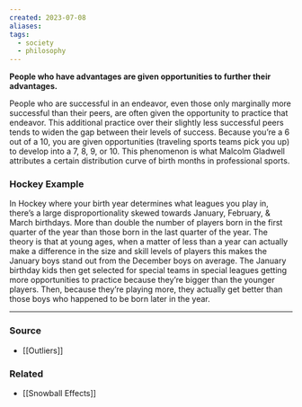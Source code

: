 ```yaml
---
created: 2023-07-08
aliases: 
tags:
  - society
  - philosophy
---
```

**People who have advantages are given opportunities to further their advantages.**

People who are successful in an endeavor, even those only marginally more successful than their peers, are often given the opportunity to practice that endeavor. This additional practice over their slightly less successful peers tends to widen the gap between their levels of success. Because you’re a 6 out of a 10, you are given opportunities (traveling sports teams pick you up) to develop into a 7, 8, 9, or 10. This phenomenon is what Malcolm Gladwell attributes a certain distribution curve of birth months in professional sports.

### Hockey Example

In Hockey where your birth year determines what leagues you play in, there’s a large disproportionality skewed towards January, February, & March birthdays. More than double the number of players born in the first quarter of the year than those born in the last quarter of the year. The theory is that at young ages, when a matter of less than a year can actually make a difference in the size and skill levels of players this makes the January boys stand out from the December boys on average. The January birthday kids then get selected for special teams in special leagues getting more opportunities to practice because they’re bigger than the younger players. Then, because they’re playing more, they actually get better than those boys who happened to be born later in the year.

****
### Source
- [[Outliers]]

### Related
- [[Snowball Effects]]